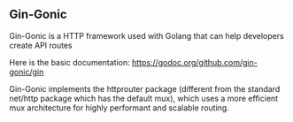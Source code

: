 ## Gin-Gonic

Gin-Gonic is a HTTP framework used with Golang that can help developers create API routes

Here is the basic documentation: https://godoc.org/github.com/gin-gonic/gin

Gin-Gonic implements the httprouter package (different from the standard net/http package which has the default mux), 
which uses a more efficient mux architecture for highly performant and scalable routing.


